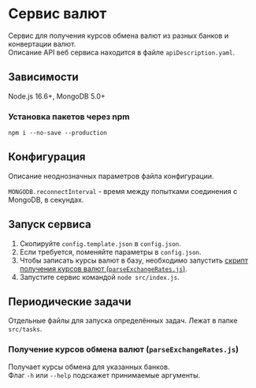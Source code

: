 # Сервис валют
Сервис для получения курсов обмена валют из разных банков и конвертации валют.  
Описание API веб сервиса находится в файле `apiDescription.yaml`.

## Зависимости
Node.js 16.6+, MongoDB 5.0+

### Установка пакетов через npm
`npm i --no-save --production`

## Конфигурация
Описание неоднозначных параметров файла конфигурации.

`MONGODB.reconnectInterval` - время между попытками соединения с MongoDB, в секундах.

## Запуск сервиса
1. Скопируйте `config.template.json` в `config.json`.
1. Если требуется, поменяйте параметры в `config.json`.
1. Чтобы записать курсы валют в базу, необходимо запустить [скрипт получения курсов валют (`parseExchangeRates.js`)](#получение-курсов-обмена-валют-parseexchangeratesjs).
1. Запустите сервис командой `node src/index.js`.

## Периодические задачи
Отдельные файлы для запуска определённых задач. Лежат в папке `src/tasks`.

### Получение курсов обмена валют (`parseExchangeRates.js`)
Получает курсы обмена для указанных банков.  
Флаг `-h` или `--help` подскажет принимаемые аргументы.
